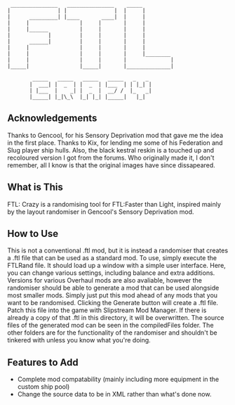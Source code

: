 	 _______________   _______________    _____
	|               | |               |  |     |
	|      _________| |____       ____|  |     |
	|     |                |     |       |     |
	|     |______          |     |       |     |
	|            |         |     |       |     |
	|      ______|         |     |       |     |
	|     |                |     |       |     |
	|     |                |     |       |     |________            
	|     |                |     |       |              |
	|_____|                |_____|       |______________|

	        _____   _____   _____   _____   _   _
	       |  ___| |  _  | |  _  | |___  | | |_| |
	       | |___  |    _| |  _  |  __/ /  |_   _|
	       |_____| |_|\_\  |_| |_| |_____|   |_|




## Acknowledgements

Thanks to Gencool, for his Sensory Deprivation mod that gave me the idea in the first place.
Thanks to Kix, for lending me some of his Federation and Slug player ship hulls.
Also, the black kestral reskin is a touched up and recoloured version I got from the forums. Who originally made it, I don't remember, all I know is that the original images have since dissapeared.


## What is This

FTL: Crazy is a randomising tool for FTL:Faster than Light, inspired mainly by the layout randomiser in Gencool's Sensory Deprivation mod.


## How to Use

This is not a conventional .ftl mod, but it is instead a randomiser that creates a .ftl file that can be used as a standard mod.
To use, simply execute the FTLRand file. It should load up a window with a simple user interface. Here, you can change various settings, including balance and extra additions.
Versions for various Overhaul mods are also avaliable, however the randomiser should be able to generate a mod that can be used alongside most smaller mods. Simply just put this mod ahead of any mods that you want to be randomised.
Clicking the Generate button will create a .ftl file. Patch this file into the game with Slipstream Mod Manager. If there is already a copy of that .ftl in this directory, it will be overwritten.
The source files of the generated mod can be seen in the compiledFiles folder. The other folders are for the functionality of the randomiser and shouldn't be tinkered with unless you know what you're doing.

## Features to Add

- Complete mod compatability (mainly including more equipment in the custom ship pool)
- Change the source data to be in XML rather than what's done now.